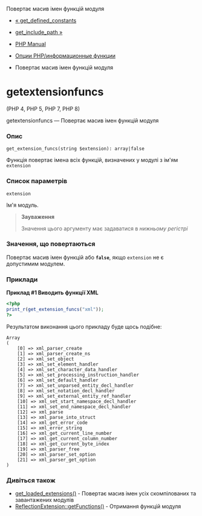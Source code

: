 Повертає масив імен функцій модуля

-   [« get\_defined\_constants](function.get-defined-constants.html)
    
-   [get\_include\_path »](function.get-include-path.html)
    
-   [PHP Manual](index.html)
    
-   [Опции PHP/информационные функции](ref.info.html)
    
-   Повертає масив імен функцій модуля
    

# getextensionfuncs

(PHP 4, PHP 5, PHP 7, PHP 8)

getextensionfuncs — Повертає масив імен функцій модуля

### Опис

```methodsynopsis
get_extension_funcs(string $extension): array|false
```

Функція повертає імена всіх функцій, визначених у модулі з ім'ям `extension`

### Список параметрів

`extension`

Ім'я модуль.

> **Зауваження**
> 
> Значення цього аргументу має задаватися в *нижньому регістрі*

### Значення, що повертаються

Повертає масив імен функцій або **`false`**, якщо `extension` не є допустимим модулем.

### Приклади

**Приклад #1 Виводить функції XML**

```php
<?php
print_r(get_extension_funcs("xml"));
?>
```

Результатом виконання цього прикладу буде щось подібне:

```
Array
(
    [0] => xml_parser_create
    [1] => xml_parser_create_ns
    [2] => xml_set_object
    [3] => xml_set_element_handler
    [4] => xml_set_character_data_handler
    [5] => xml_set_processing_instruction_handler
    [6] => xml_set_default_handler
    [7] => xml_set_unparsed_entity_decl_handler
    [8] => xml_set_notation_decl_handler
    [9] => xml_set_external_entity_ref_handler
    [10] => xml_set_start_namespace_decl_handler
    [11] => xml_set_end_namespace_decl_handler
    [12] => xml_parse
    [13] => xml_parse_into_struct
    [14] => xml_get_error_code
    [15] => xml_error_string
    [16] => xml_get_current_line_number
    [17] => xml_get_current_column_number
    [18] => xml_get_current_byte_index
    [19] => xml_parser_free
    [20] => xml_parser_set_option
    [21] => xml_parser_get_option
)
```

### Дивіться також

-   [get\_loaded\_extensions()](function.get-loaded-extensions.html) - Повертає масив імен усіх скомпілованих та завантажених модулів
-   [ReflectionExtension::getFunctions()](reflectionextension.getfunctions.html) - Отримання функцій модуля